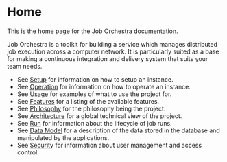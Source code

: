 # Home

This is the home page for the Job Orchestra documentation.

Job Orchestra is a toolkit for building a service which manages distributed job execution across a computer network. It is particularly suited as a base for making a continuous integration and delivery system that suits your team needs.

* See [Setup](setup.md) for information on how to setup an instance.
* See [Operation](operation.md) for information on how to operate an instance.
* See [Usage](usage.md) for examples of what to use the project for.
* See [Features](features.md) for a listing of the available features.
* See [Philosophy](philosophy.md) for the philosophy being the project.
* See [Architecture](architecture.md) for a global technical view of the project.
* See [Run](run.md) for information about the lifecycle of job runs.
* See [Data Model](data_model.md) for a description of the data stored in the database and manipulated by the applications.
* See [Security](security.md) for information about user management and access control.
